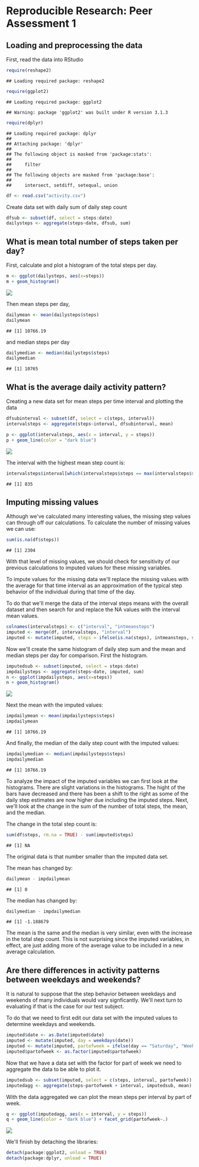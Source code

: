 # Reproducible Research: Peer Assessment 1


## Loading and preprocessing the data
First, read the data into RStudio

```r
require(reshape2)
```

```
## Loading required package: reshape2
```

```r
require(ggplot2)
```

```
## Loading required package: ggplot2
```

```
## Warning: package 'ggplot2' was built under R version 3.1.3
```

```r
require(dplyr)
```

```
## Loading required package: dplyr
## 
## Attaching package: 'dplyr'
## 
## The following object is masked from 'package:stats':
## 
##     filter
## 
## The following objects are masked from 'package:base':
## 
##     intersect, setdiff, setequal, union
```

```r
df <- read.csv("activity.csv")
```

Create data set with daily sum of daily step count

```r
dfsub <- subset(df, select = steps:date)
dailysteps <- aggregate(steps~date, dfsub, sum)
```

## What is mean total number of steps taken per day?

First, calculate and plot a histogram of the total steps per day.

```r
m <- ggplot(dailysteps, aes(x=steps))
m + geom_histogram()
```

![](PA1_template_files/figure-html/unnamed-chunk-3-1.png) 

Then mean steps per day,

```r
dailymean <- mean(dailysteps$steps)
dailymean
```

```
## [1] 10766.19
```

and median steps per day

```r
dailymedian <- median(dailysteps$steps)
dailymedian
```

```
## [1] 10765
```
## What is the average daily activity pattern?
Creating a new data set for mean steps per time interval and plotting the data

```r
dfsubinterval <- subset(df, select = c(steps, interval))
intervalsteps <- aggregate(steps~interval, dfsubinterval, mean)

p <- ggplot(intervalsteps, aes(x = interval, y = steps))
p + geom_line(color = "dark blue")
```

![](PA1_template_files/figure-html/unnamed-chunk-6-1.png) 

The interval with the highest mean step count is:

```r
intervalsteps$interval[which(intervalsteps$steps == max(intervalsteps$steps))]
```

```
## [1] 835
```

## Imputing missing values
Although we've calculated many interesting values, the missing step values can through off our calculations. To calculate the number of missing values we can use: 

```r
sum(is.na(df$steps))
```

```
## [1] 2304
```

With that level of missing values, we should check for sensitivity of our previous calculations to imputed values for these missing variables.

To impute values for the missing data we'll replace the missing values with the average for that time interval as an approximation of the typical step behavior of the individual during that time of the day.

To do that we'll merge the data of the interval steps means with the overall dataset and then search for and replace the NA values with the interval mean values.


```r
colnames(intervalsteps) <- c("interval", "intmeansteps")
imputed <- merge(df, intervalsteps, "interval")
imputed <- mutate(imputed, steps = ifelse(is.na(steps), intmeansteps, steps))
```

Now we'll create the same histogram of daily step sum and the mean and median steps per day for comparison. First the histogram. 


```r
imputedsub <- subset(imputed, select = steps:date)
impdailysteps <- aggregate(steps~date, imputed, sum)
n <- ggplot(impdailysteps, aes(x=steps))
n + geom_histogram()
```

![](PA1_template_files/figure-html/unnamed-chunk-10-1.png) 

Next the mean with the imputed values:

```r
impdailymean <- mean(impdailysteps$steps)
impdailymean
```

```
## [1] 10766.19
```

And finally, the median of the daily step count with the imputed values:


```r
impdailymedian <- median(impdailysteps$steps)
impdailymedian
```

```
## [1] 10766.19
```

To analyze the impact of the imputed variables we can first look at the histograms. There are slight variations in the histograms. The hight of the bars have decreased and there has been a shift to the right as some of the daily step estimates are now higher due including the imputed steps. Next, we'll look at the change in the sum of the number of total steps, the mean, and the median.

The change in the total step count is:

```r
sum(df$steps, rm.na = TRUE) - sum(imputed$steps)
```

```
## [1] NA
```
The original data is that number smaller than the imputed data set.

The mean has changed by:

```r
dailymean - impdailymean
```

```
## [1] 0
```

The median has changed by:

```r
dailymedian - impdailymedian
```

```
## [1] -1.188679
```

The mean is the same and the median is very similar, even with the increase in the total step count. This is not surprising since the imputed variables, in effect, are just adding more of the average value to be included in a new average calculation. 

## Are there differences in activity patterns between weekdays and weekends?

It is natural to suppose that the step behavior between weekdays and weekends of many individuals would vary signficantly. We'll next turn to evaluating if that is the case for our test subject. 

To do that we need to first edit our data set with the imputed values to determine weekdays and weekends.


```r
imputed$date <- as.Date(imputed$date)
imputed <- mutate(imputed, day = weekdays(date))
imputed <- mutate(imputed, partofweek = ifelse(day == "Saturday", "Weekend", ifelse(day == "Sunday", "Weekend", "Weekday")))
imputed$partofweek <- as.factor(imputed$partofweek)
```

Now that we have a data set with the factor for part of week we need to aggregate the data to be able to plot it. 


```r
imputedsub <- subset(imputed, select = c(steps, interval, partofweek))
imputedagg <- aggregate(steps~partofweek + interval, imputedsub, mean)
```

With the data aggregated we can plot the mean steps per interval by part of week.

```r
q <- ggplot(imputedagg, aes(x = interval, y = steps))
q + geom_line(color = "dark blue") + facet_grid(partofweek~.)
```

![](PA1_template_files/figure-html/unnamed-chunk-18-1.png) 

We'll finish by detaching the libraries:

```r
detach(package:ggplot2, unload = TRUE)
detach(package:dplyr, unload = TRUE)
```
